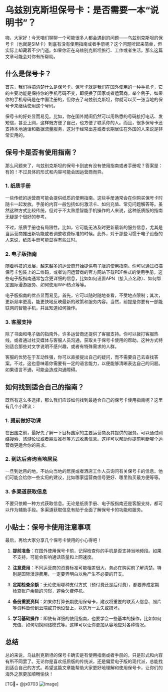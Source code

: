 # 乌兹别克斯坦保号卡：是否需要一本“说明书”？

嗨，大家好！今天咱们聊聊一个可能很多人都会遇到的问题——乌兹别克斯坦的保号卡（也就是SIM卡）到底有没有使用指南或者手册呢？这个问题听起来简单，但实际上却藏着不少门道。如果你正在乌兹别克斯坦旅行、工作或者生活，那么这篇文章可能会对你有所帮助。

## 什么是保号卡？

首先，我们得搞清楚什么是保号卡。保号卡就是我们在国外使用的一种手机卡，它的主要功能是保持你的手机号码不变，即便换了国家或者运营商。举个例子，如果你的手机号码是在中国注册的，但你去了乌兹别克斯坦，你就可以买一张当地的保号卡来继续使用这个号码。

保号卡的好处显而易见。比如，你在国外期间仍然可以用熟悉的号码接打电话、发短信，甚至上网，这样既方便了自己，也方便了联系你的人。而且，很多保号卡还支持本地通话和数据流量服务，这对于经常出差或者长期居住在外国的人来说是非常实用的。

## 保号卡是否有使用指南？

那么问题来了，乌兹别克斯坦的保号卡到底有没有使用指南或者手册呢？答案是：有的！不过具体的形式和内容可能会因运营商而异。

### 1. 纸质手册

一些传统的运营商可能会提供纸质的使用指南。这些手册通常会在你购买保号卡时随卡一起发放。手册的内容一般包括如何激活卡、如何充值、常见问题解答等。虽然这种方式比较传统，但对于不太熟悉智能手机操作的人来说，这种纸质版的指南无疑是个很好的参考。

不过，纸质手册也有局限性。比如，它可能无法及时更新最新的服务信息，尤其是当运营商推出新功能或者调整收费标准的时候。此外，对于那些习惯于电子设备的人来说，纸质手册可能显得有些过时。

### 2. 电子版指南

随着科技的发展，越来越多的运营商开始提供电子版的使用指南。你可以通过扫描保号卡包装上的二维码，或者访问运营商的官方网站下载PDF格式的使用手册。这些电子版指南通常包含更详细的信息，比如如何设置APN（接入点名称）、如何绑定国际漫游服务、如何使用WiFi热点等等。

电子版指南的优点显而易见。首先，它可以随时随地查看，不受地点限制；其次，更新频率更高，能更快地反映最新的政策和服务内容。当然，前提是你要有一部能联网的智能手机，并且知道如何操作。

### 3. 客服支持

除了书面和电子版的指南外，许多运营商还提供了客服支持。你可以拨打客服热线，或者通过社交媒体与客服人员沟通，获取关于保号卡使用的帮助。这种方式特别适合那些对文字说明不感兴趣，或者有特殊需求的人群。

客服的优势在于互动性强，你可以直接提出自己的疑问，而不需要自己去查找答案。不过，这也意味着你需要有一定的语言能力，以便能够清晰表达自己的问题。如果语言不通，可能会造成沟通障碍。

## 如何找到适合自己的指南？

既然有这么多选择，那么我们应该如何找到最适合自己的保号卡使用指南呢？这里有几个小建议：

### 1. 提前做好功课

在出国之前，最好先了解一下目标国家的主要运营商及其提供的服务。可以通过网络搜索、旅游论坛或者朋友推荐等方式收集信息。这样可以帮助你提前判断哪个运营商更适合你的需求。

### 2. 到达后咨询当地居民

一旦到达目的地，不妨向当地的居民或者酒店工作人员询问有关保号卡的信息。他们可能会给你一些实用的建议，比如哪家运营商信号更好、哪里购买最方便等等。

### 3. 多渠道获取信息

不要只依赖一种方式获取信息。无论是纸质手册、电子版指南还是客服支持，都可以作为辅助手段。多渠道获取信息有助于全面了解保号卡的功能和服务。

## 小贴士：保号卡使用注意事项

最后，再给大家分享几个保号卡使用的小心得吧！

1. **提前准备**：在国外使用保号卡前，记得检查你的手机是否支持当地频段。如果不支持，可能会影响通话质量和上网速度。
   
2. **注意费用**：不同运营商的资费标准可能相差很大，务必在购买前了解清楚。特别是国际漫游费用，一定要弄明白以免产生不必要的开支。

3. **定期检查余额**：无论使用哪种支付方式（预付费还是后付费），都要养成定期检查账户余额的习惯，避免欠费停机。

4. **备份重要资料**：如果你打算长期使用保号卡，建议将重要的联系人信息、照片等资料备份到云端或其他设备上，以防万一丢失或损坏。

5. **学习基础操作**：即使有详细的使用指南，也要学会一些基本的操作，比如如何充值、如何切换网络模式等。这样可以让你更加从容地应对各种情况。

## 总结

总的来说，乌兹别克斯坦的保号卡确实是有使用指南或者手册的，只是形式和内容有所不同罢了。无论你是喜欢纸质版的传统派，还是偏爱电子版的现代派，总能找到适合自己的方式。希望这篇文章能帮助大家更好地理解和使用保号卡，让你们的海外之旅更加顺畅愉快！

[TG💪+ @jx0703 ![Image](https://github.com/user-attachments/assets/dbca1d08-cadb-493c-b0ec-ad6f7a83f270)]